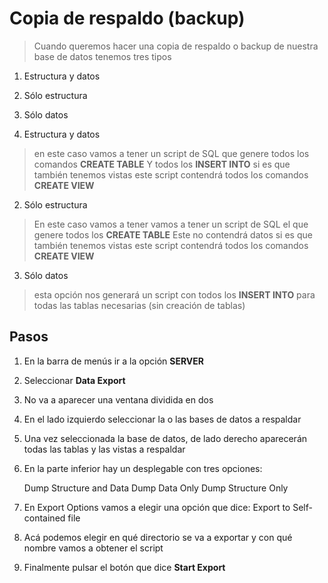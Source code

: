 # Copia de respaldo (backup)

> Cuando queremos hacer una copia de respaldo o backup de nuestra base de datos tenemos tres tipos
 
1. Estructura y datos
2. Sólo estructura
3. Sólo datos

1. Estructura y datos
> en este caso vamos a tener un script de SQL que genere todos los comandos **CREATE TABLE**
> Y todos los **INSERT INTO**
> si es que también tenemos vistas este script contendrá todos los comandos **CREATE VIEW**

2. Sólo estructura
> En este caso vamos a tener vamos a tener un script de SQL el que genere todos los **CREATE TABLE**
> Este no contendrá datos
> si es que también tenemos vistas este script contendrá todos los comandos **CREATE VIEW**

3. Sólo datos
> esta opción nos generará un script con todos los **INSERT INTO** para todas las tablas necesarias
> (sin creación de tablas)

## Pasos
1. En la barra de menús ir a la opción **SERVER**
2. Seleccionar **Data Export**
3. No va a aparecer una ventana dividida en dos
4. En el lado izquierdo seleccionar la o las bases de datos a respaldar
5. Una vez seleccionada la base de datos, de lado derecho aparecerán todas las tablas y las vistas a respaldar
6. En la parte inferior hay un desplegable con tres opciones:
    
    Dump Structure and Data
    Dump Data Only
    Dump Structure Only

7. En Export Options vamos a elegir una opción que dice: Export to Self-contained file
8. Acá podemos elegir en qué directorio se va a exportar y con qué nombre vamos a obtener el script
9. Finalmente pulsar el botón que dice **Start Export**
